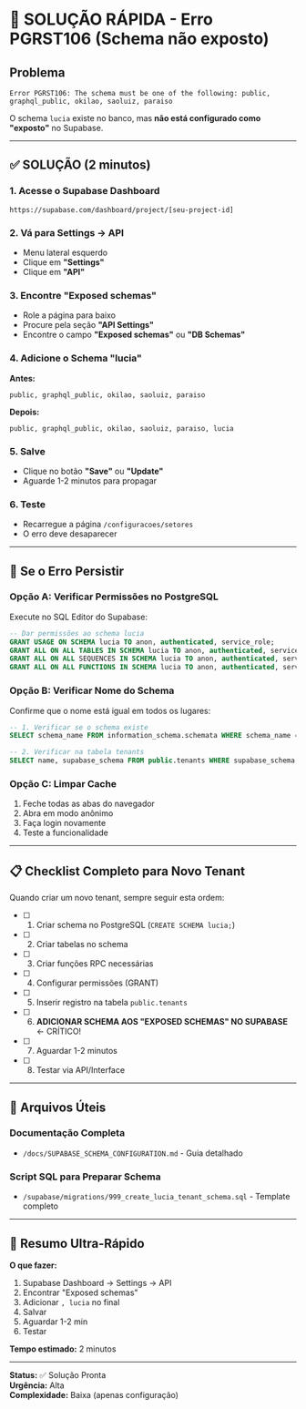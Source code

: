 # 🚨 SOLUÇÃO RÁPIDA - Erro PGRST106 (Schema não exposto)

## Problema
```
Error PGRST106: The schema must be one of the following: public, graphql_public, okilao, saoluiz, paraiso
```

O schema `lucia` existe no banco, mas **não está configurado como "exposto"** no Supabase.

---

## ✅ SOLUÇÃO (2 minutos)

### 1. Acesse o Supabase Dashboard
```
https://supabase.com/dashboard/project/[seu-project-id]
```

### 2. Vá para Settings → API
- Menu lateral esquerdo
- Clique em **"Settings"**
- Clique em **"API"**

### 3. Encontre "Exposed schemas"
- Role a página para baixo
- Procure pela seção **"API Settings"**
- Encontre o campo **"Exposed schemas"** ou **"DB Schemas"**

### 4. Adicione o Schema "lucia"
**Antes:**
```
public, graphql_public, okilao, saoluiz, paraiso
```

**Depois:**
```
public, graphql_public, okilao, saoluiz, paraiso, lucia
```

### 5. Salve
- Clique no botão **"Save"** ou **"Update"**
- Aguarde 1-2 minutos para propagar

### 6. Teste
- Recarregue a página `/configuracoes/setores`
- O erro deve desaparecer

---

## 🔧 Se o Erro Persistir

### Opção A: Verificar Permissões no PostgreSQL
Execute no SQL Editor do Supabase:

```sql
-- Dar permissões ao schema lucia
GRANT USAGE ON SCHEMA lucia TO anon, authenticated, service_role;
GRANT ALL ON ALL TABLES IN SCHEMA lucia TO anon, authenticated, service_role;
GRANT ALL ON ALL SEQUENCES IN SCHEMA lucia TO anon, authenticated, service_role;
GRANT ALL ON ALL FUNCTIONS IN SCHEMA lucia TO anon, authenticated, service_role;
```

### Opção B: Verificar Nome do Schema
Confirme que o nome está igual em todos os lugares:

```sql
-- 1. Verificar se o schema existe
SELECT schema_name FROM information_schema.schemata WHERE schema_name = 'lucia';

-- 2. Verificar na tabela tenants
SELECT name, supabase_schema FROM public.tenants WHERE supabase_schema = 'lucia';
```

### Opção C: Limpar Cache
1. Feche todas as abas do navegador
2. Abra em modo anônimo
3. Faça login novamente
4. Teste a funcionalidade

---

## 📋 Checklist Completo para Novo Tenant

Quando criar um novo tenant, sempre seguir esta ordem:

- [ ] 1. Criar schema no PostgreSQL (`CREATE SCHEMA lucia;`)
- [ ] 2. Criar tabelas no schema
- [ ] 3. Criar funções RPC necessárias
- [ ] 4. Configurar permissões (GRANT)
- [ ] 5. Inserir registro na tabela `public.tenants`
- [ ] 6. **ADICIONAR SCHEMA AOS "EXPOSED SCHEMAS" NO SUPABASE** ← CRÍTICO!
- [ ] 7. Aguardar 1-2 minutos
- [ ] 8. Testar via API/Interface

---

## 📁 Arquivos Úteis

### Documentação Completa
- `/docs/SUPABASE_SCHEMA_CONFIGURATION.md` - Guia detalhado

### Script SQL para Preparar Schema
- `/supabase/migrations/999_create_lucia_tenant_schema.sql` - Template completo

---

## 🎯 Resumo Ultra-Rápido

**O que fazer:**
1. Supabase Dashboard → Settings → API
2. Encontrar "Exposed schemas"
3. Adicionar `, lucia` no final
4. Salvar
5. Aguardar 1-2 min
6. Testar

**Tempo estimado:** 2 minutos

---

**Status:** ✅ Solução Pronta  
**Urgência:** Alta  
**Complexidade:** Baixa (apenas configuração)
